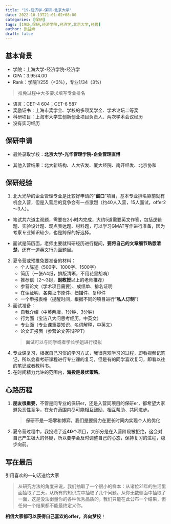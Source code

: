 ```yaml
---
title: "19-经济学-保研-北京大学"
date: 2022-10-13T21:01:02+08:00
categories: [保研]
tags: [19级,保研,经济学院,经济学,北京大学,经管]
author: 张益娇
draft: false
---
```


## 基本背景
- 学院：上海大学-经济学院-经济学 
- GPA：3.95/4.00 
- Rank：学院1/255（<3%），专业1/34（3%）
> 推免过程中大多要求填写专业排名
- 语言：CET-4 604；CET-6 587
- 奖励证书：上海市奖学金、学校的多项奖学金、学术论坛二等奖
- 科研项目：上海市大学生创新创业项目负责人、两次学术会议经历
- 没有实习经历

## 保研申请

- 最终录取学校：**北京大学-光华管理学院-企业管理直博**

- 其他入营结果：北大新结构、人大农发、厦大经院、南开经发、北京协和

## 保研经验

1. 北大光华的企业管理专业是比较好申请的“**窗口**”项目，基本专业排名靠前就有机会入营，但是入营后的竞争会有一点激烈（约40人入营，15人面试，offer2～3人）。
   
- 笔试共六道主观题，需要在2小时内完成，大约5道需要英文作答，包括逻辑题、实验设计题、观点表达题、材料题，可以学习GMAT写作进行准备，因为考察专业知识较少，也是跨保的好选择。

- 面试是简历面，老师主要就科研经历进行提问，**要将自己的文章细节熟悉清楚**，还有一道英文行为面题目。

2. 夏令营或预推免要准备的材料：
   - 个人陈述（500字、1000字、1500字）
   - 简历（一张A4纸，排版清晰，不用花里胡哨）
   - 推荐信（2～3封，**副教授**以上的老师推荐）
   - 参营论文（学术项目需要）、成绩单、排名证明
   - 在读证明、各类证书原件、扫描件、复印件
   - 一个申报表格（提醒时间，根据不同的项目进行“**私人订制**”）
3. 面试准备：
   - 自我介绍（中英两版，1分钟、3分钟）
   - 行为面（宝洁八大问思考经历，中英文）
   - 专业面（专业课重要知识、名词解释，中英文）
   - 论文汇报面（参营论文答辩PPT）
   > 面试可以与同学或者学长学姐进行模拟
4. 专业课复习，根据自己习惯的学习方式，我很喜欢学习的过程，即看视频记笔记，所以会看考研课程进行专业课的复习，但是有的同学喜欢复习，即看以往的笔记或者教科书。
5. 在时间精力允许的范围内，**海投是最优策略**。

## 心路历程

1. **朋友很重要**，不管是同专业的保研er，还是入营同项目的保研er，都希望大家避免恶性竞争，在允许范围内尽可能相互鼓励、相互帮助、共同进步。
   > **保研不是一场零和博弈，我们是要努力在更长时间内实现个人的优化**
2. 夏令营过程中，我投递了近**40**个项目，大部分是在入营阶段被拒绝，这会对自己产生极大的怀疑，所以要学会及时调整自己的心态，保持复习的进程，稳步向前。

## 写在最后

引用喜欢的一句话送给大家
> 从研究方法的角度来说，我们抽取了一个很小的样本：从诸位21年的生活里面抽取了三天，从所有的知识库中抽取了几个问题，从你无数侧面中抽取了一面，这是没法衡量你的各种优秀品质的。我们只能在此公布一个结果，但任何一个结果都不能最终定义你。

**相信大家都可以获得自己喜欢的offer，奔向梦校**！
